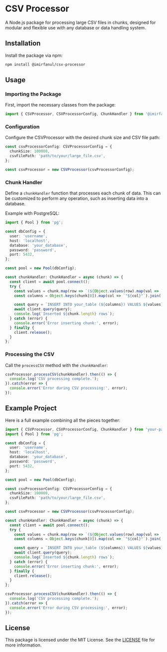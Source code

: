 # CSV Processor

A Node.js package for processing large CSV files in chunks, designed for modular and flexible use with any database or data handling system.

## Installation

Install the package via npm:

```bash
npm install @imirfanul/csv-processor
```

## Usage

### Importing the Package

First, import the necessary classes from the package:

```typescript
import { CSVProcessor, CSVProcessorConfig, ChunkHandler } from '@imirfanul/csv-processor';
```

### Configuration

Configure the CSVProcessor with the desired chunk size and CSV file path:

```typescript
const csvProcessorConfig: CSVProcessorConfig = {
  chunkSize: 100000,
  csvFilePath: 'path/to/your/large_file.csv',
};

const csvProcessor = new CSVProcessor(csvProcessorConfig);
```

### Chunk Handler

Define a `chunkHandler` function that processes each chunk of data. This can be customized to perform any operation, such as inserting data into a database.

Example with PostgreSQL:

```typescript
import { Pool } from 'pg';

const dbConfig = {
  user: 'username',
  host: 'localhost',
  database: 'your_database',
  password: 'password',
  port: 5432,
};

const pool = new Pool(dbConfig);

const chunkHandler: ChunkHandler = async (chunk) => {
  const client = await pool.connect();
  try {
    const values = chunk.map(row => `(${Object.values(row).map(val => `'${val}'`).join(',')})`).join(',');
    const columns = Object.keys(chunk[0]).map(col => `"${col}"`).join(',');

    const query = `INSERT INTO your_table (${columns}) VALUES ${values}`;
    await client.query(query);
    console.log(`Inserted ${chunk.length} rows`);
  } catch (error) {
    console.error('Error inserting chunk:', error);
  } finally {
    client.release();
  }
};
```

### Processing the CSV

Call the `processCSV` method with the `chunkHandler`:

```typescript
csvProcessor.processCSV(chunkHandler).then(() => {
  console.log('CSV processing complete.');
}).catch(error => {
  console.error('Error during CSV processing:', error);
});
```

## Example Project

Here is a full example combining all the pieces together:

```typescript
import { CSVProcessor, CSVProcessorConfig, ChunkHandler } from 'your-package-name';
import { Pool } from 'pg';

const dbConfig = {
  user: 'username',
  host: 'localhost',
  database: 'your_database',
  password: 'password',
  port: 5432,
};

const pool = new Pool(dbConfig);

const csvProcessorConfig: CSVProcessorConfig = {
  chunkSize: 100000,
  csvFilePath: 'path/to/your/large_file.csv',
};

const csvProcessor = new CSVProcessor(csvProcessorConfig);

const chunkHandler: ChunkHandler = async (chunk) => {
  const client = await pool.connect();
  try {
    const values = chunk.map(row => `(${Object.values(row).map(val => `'${val}'`).join(',')})`).join(',');
    const columns = Object.keys(chunk[0]).map(col => `"${col}"`).join(',');

    const query = `INSERT INTO your_table (${columns}) VALUES ${values}`;
    await client.query(query);
    console.log(`Inserted ${chunk.length} rows`);
  } catch (error) {
    console.error('Error inserting chunk:', error);
  } finally {
    client.release();
  }
};

csvProcessor.processCSV(chunkHandler).then(() => {
  console.log('CSV processing complete.');
}).catch(error => {
  console.error('Error during CSV processing:', error);
});
```

## License

This package is licensed under the MIT License. See the [LICENSE](LICENSE) file for more information.
